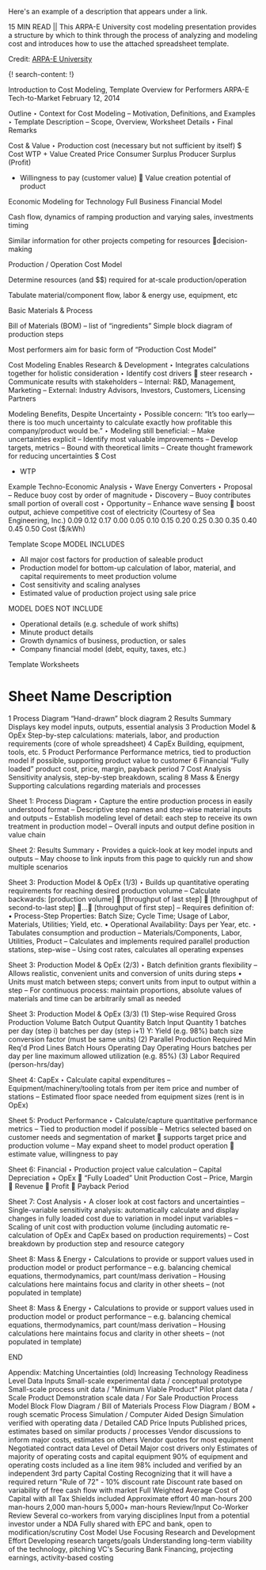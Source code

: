 Here's an example of a description that appears under a link.

15 MIN READ || This ARPA-E University cost modeling presentation provides a structure by which to think through the process of analyzing and modeling cost and introduces how to use the attached spreadsheet template.

Credit: [ARPA-E University](https://arpa-e.energy.gov/?q=arpa-e-site-page/arpa-e-university)


{! search-content: !}

Introduction to Cost Modeling, Template Overview for Performers
ARPA-E Tech-to-Market
February 12, 2014


Outline
‣ Context for Cost Modeling
– Motivation, Definitions, and Examples
‣ Template Description
– Scope, Overview, Worksheet Details
‣ Final Remarks


Cost & Value
‣ Production cost (necessary but not sufficient by itself)
$
Cost
WTP
+
Value Created
Price
Consumer Surplus
Producer Surplus (Profit)
+ Willingness to pay (customer value)
 Value creation potential of product




Economic Modeling for Technology
Full Business Financial Model

Cash flow, dynamics of ramping production and varying sales, investments timing

Similar information for other projects competing for resources decision-making

Production / Operation Cost Model

Determine resources (and $$) required for at-scale production/operation

Tabulate material/component flow, labor & energy use, equipment, etc

Basic Materials & Process

Bill of Materials (BOM) – list of “ingredients”
Simple block diagram of production steps

Most performers aim for basic form of “Production Cost Model”



Cost Modeling Enables Research & Development
‣ Integrates calculations together for holistic consideration
‣ Identify cost drivers  steer research
‣ Communicate results with stakeholders
– Internal: R&D, Management, Marketing
– External: Industry Advisors, Investors, Customers, Licensing Partners



Modeling Benefits, Despite Uncertainty
‣ Possible concern:
“It’s too early—there is too much uncertainty to calculate exactly how profitable this company/product would be.”
‣ Modeling still beneficial:
– Make uncertainties explicit
– Identify most valuable improvements
– Develop targets, metrics
– Bound with theoretical limits
– Create thought framework for reducing uncertainties
$
Cost
+ WTP




Example Techno-Economic Analysis
‣ Wave Energy Converters
‣ Proposal
– Reduce buoy cost by order of magnitude
‣ Discovery
– Buoy contributes small portion of overall cost
‣ Opportunity
– Enhance wave sensing  boost output, achieve competitive cost of electricity
(Courtesy of Sea Engineering, Inc.)
0.09
0.12
0.17
0.00
0.05
0.10
0.15
0.20
0.25
0.30
0.35
0.40
0.45
0.50
Cost ($/kWh)




Template Scope
MODEL INCLUDES
* All major cost factors for production of saleable product
* Production model for bottom-up calculation of labor, material, and capital requirements to meet production volume
* Cost sensitivity and scaling analyses
* Estimated value of production project using sale price

MODEL DOES NOT INCLUDE
* Operational details (e.g. schedule of work shifts)
* Minute product details
* Growth dynamics of business, production, or sales
* Company financial model (debt, equity, taxes, etc.)


Template Worksheets
# Sheet Name Description
1 Process Diagram “Hand-drawn” block diagram
2 Results Summary Displays key model inputs, outputs, essential analysis
3 Production Model & OpEx Step-by-step calculations: materials, labor, and production requirements (core of whole spreadsheet)
4 CapEx Building, equipment, tools, etc.
5 Product Performance   Performance metrics, tied to production model if possible, supporting product value to customer
6 Financial “Fully loaded” product cost, price, margin, payback period
7 Cost Analysis Sensitivity analysis, step-by-step breakdown, scaling
8 Mass & Energy Supporting calculations regarding materials and processes



Sheet 1: Process Diagram
‣ Capture the entire production process in easily understood format
– Descriptive step names and step-wise material inputs and outputs
– Establish modeling level of detail: each step to receive its own treatment in production model
– Overall inputs and output define position in value chain


Sheet 2: Results Summary
‣ Provides a quick-look at key model inputs and outputs
– May choose to link inputs from this page to quickly run and show multiple scenarios




Sheet 3: Production Model & OpEx (1/3)
‣ Builds up quantitative operating requirements for reaching desired production volume
– Calculate backwards: [production volume]  [throughput of last step]  [throughput of second-to-last step] … [throughput of first step]
– Requires definition of:
• Process-Step Properties: Batch Size; Cycle Time; Usage of Labor, Materials, Utilities; Yield, etc.
• Operational Availability: Days per Year, etc.
‣ Tabulates consumption and production
– Materials/Components, Labor, Utilities, Product
– Calculates and implements required parallel production stations, step-wise
– Using cost rates, calculates all operating expenses



Sheet 3: Production Model & OpEx (2/3)
‣ Batch definition grants flexibility
– Allows realistic, convenient units and conversion of units during steps
• Units must match between steps; convert units from input to output within a step
– For continuous process: maintain proportions, absolute values of materials and time can be arbitrarily small as needed




Sheet 3: Production Model & OpEx (3/3)
(1) Step-wise Required Gross Production Volume
Batch Output Quantity
Batch Input Quantity 1
batches per day
(step i)
batches per day
(step i+1)
Y: Yield
(e.g. 98%)
batch size conversion factor
(must be same units)
(2) Parallel Production Required
Min Req'd Prod Lines
Batch
Hours
Operating Day
Operating Hours
batches per day per line
maximum allowed utilization (e.g. 85%)
(3) Labor Required
(person-hrs/day)



Sheet 4: CapEx
‣ Calculate capital expenditures
– Equipment/machinery/tooling totals from per item price and number of stations
– Estimated floor space needed from equipment sizes (rent is in OpEx)



Sheet 5: Product Performance
‣ Calculate/capture quantitative performance metrics
– Tied to production model if possible
– Metrics selected based on customer needs and segmentation of market  supports target price and production volume
– May expand sheet to model product operation  estimate value, willingness to pay




Sheet 6: Financial
‣ Production project value calculation
– Capital Depreciation + OpEx  “Fully Loaded” Unit Production Cost
– Price, Margin  Revenue  Profit  Payback Period



Sheet 7: Cost Analysis
‣ A closer look at cost factors and uncertainties
– Single-variable sensitivity analysis: automatically calculate and display changes in fully loaded cost due to variation in model input variables
– Scaling of unit cost with production volume (including automatic re-calculation of OpEx and CapEx based on production requirements)
– Cost breakdown by production step and resource category



Sheet 8: Mass & Energy
‣ Calculations to provide or support values used in production model or product performance
– e.g. balancing chemical equations, thermodynamics, part count/mass derivation
– Housing calculations here maintains focus and clarity in other sheets
– (not populated in template)



Sheet 8: Mass & Energy
‣ Calculations to provide or support values used in production model or product performance
– e.g. balancing chemical equations, thermodynamics, part count/mass derivation
– Housing calculations here maintains focus and clarity in other sheets
– (not populated in template)

END



Appendix: Matching Uncertainties (old)
Increasing Technology Readiness Level
Data Inputs Small-scale experimental data / conceptual prototype
Small-scale process unit data / "Minimum Viable Product" Pilot plant data / Scale Product Demonstration scale data / For Sale Production
Process Model Block Flow Diagram / Bill of Materials Process Flow Diagram / BOM + rough scematic Process Simulation / Computer Aided Design Simulation verified with operating data / Detailed CAD
Price Inputs Published prices, estimates based on similar products / processes Vendor discussions to inform major costs, estimates on others Vendor quotes for most equipment Negotiated contract data
Level of Detail Major cost drivers only Estimates of majority of operating costs and capital equipment 90% of equipment and operating costs included as a line item 98% included and verified by an independent 3rd party
Capital Costing Recognizing that it will have a required return "Rule of 72" - 10% discount rate Discount rate based on variability of free cash flow with market Full Weighted Average Cost of Capital with all Tax Shields included
Approximate effort 40 man-hours 200 man-hours 2,000 man-hours 5,000+ man-hours 
Review/Input Co-Worker Review Several co-workers from varying disciplines Input from a potential investor under a NDA Fully shared with EPC and bank, open to modification/scrutiny
Cost Model Use Focusing Research and Development Effort Developing research targets/goals Understanding long-term viability of the technology, pitching VC's Securing Bank Financing, projecting earnings, activity-based costing


